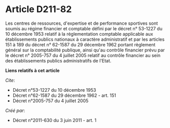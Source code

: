 # Article D211-82

Les centres de ressources, d'expertise et de performance sportives sont soumis au régime financier et comptable défini par le
décret n° 53-1227 du 10 décembre 1953 relatif à la réglementation comptable applicable aux établissements publics nationaux à
caractère administratif et par les articles 151 à 189 du décret n° 62-1587 du 29 décembre 1962 portant règlement général sur
la comptabilité publique, ainsi qu'au contrôle financier prévu par le décret n° 2005-757 du 4 juillet 2005 relatif au
contrôle financier au sein des établissements publics administratifs de l'Etat.

**Liens relatifs à cet article**

_Cite_:

  - Décret n°53-1227 du 10 décembre 1953
  - Décret n°62-1587 du 29 décembre 1962 - art. 151
  - Décret n°2005-757 du 4 juillet 2005

_Créé par_:

  - Décret n°2011-630 du 3 juin 2011 - art. 1
